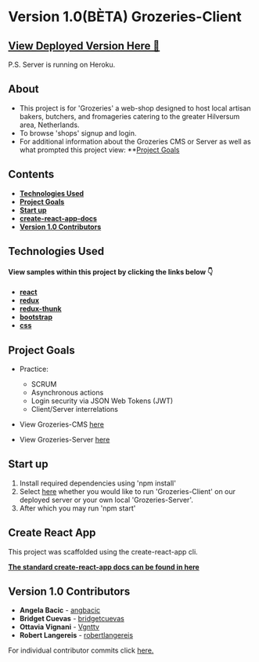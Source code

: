 # Version 1.0(BÈTA) Grozeries-Client 

## [View Deployed Version Here 🥕](https://grozeries-client.netlify.com)
P.S. Server is running on Heroku.

## About

- This project is for 'Grozeries' a web-shop designed to host local artisan bakers, butchers, and fromageries catering to the greater  Hilversum area, Netherlands. 
- To browse 'shops' signup and login.
- For additional information about the Grozeries CMS or Server as well as what prompted this project view: **[Project Goals](#project-goals)

## Contents

- **[Technologies Used](#technologies-used)**
- **[Project Goals](#project-goals)**
- **[Start up](#start-up)**
- **[create-react-app-docs](#create-react-app)**
- **[Version 1.0 Contributors](#version-1.0-contributors)**

## Technologies Used

#### View samples within this project by clicking the links below 👇

- **[react](./src/components/Product/productListPage.js)**
- **[redux](./src/reducers/products.js)**
- **[redux-thunk](./src/actions/products.js)**
- **[bootstrap](./src/components/Signup/signupForm.js)**
- **[css](.src/components/Navigation/navigationBar.css)**

## Project Goals

- Practice: 
  - SCRUM
  - Asynchronous actions
  - Login security via JSON Web Tokens (JWT)
  - Client/Server interrelations 
  
- View Grozeries-CMS [here](https://github.com/AlbertSmit/Grozeries-CMS)    
- View Grozeries-Server [here](https://github.com/AlbertSmit/Grozeries-Server) 

## Start up

1. Install required dependencies using 'npm install'
2. Select [here](.src/constants.js) whether you would like to run 'Grozeries-Client' on our deployed server or your own local 'Grozeries-Server'.
3. After which you may run 'npm start'

## Create React App

This project was scaffolded using the create-react-app cli. 

**[The standard create-react-app docs can be found in here](./create-react-app-docs.md)**

## Version 1.0 Contributors

* **Angela Bacic** - [angbacic](https://github.com/angbacic)
* **Bridget Cuevas** - [bridgetcuevas](https://github.com/bridgetcuevas)
* **Ottavia Vignani** - [Vgnttv](https://github.com/Vgnttv)
* **Robert Langereis** - [robertlangereis](https://github.com/robertlangereis)

For individual contributor commits click [here.](https://github.com/AlbertSmit/Grozeries-Client/graphs/contributors) 


